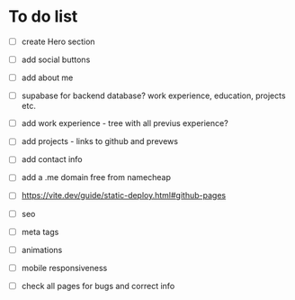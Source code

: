 # To do list



- [ ] create Hero section
- [ ] add social buttons

- [ ] add about me
- [ ] supabase for backend database? work experience, education, projects etc.
- [ ] add work experience - tree with all previus experience?
- [ ] add projects - links to github and prevews
- [ ] add contact info
  

- [ ] add a .me domain free from namecheap
- [ ] https://vite.dev/guide/static-deploy.html#github-pages
- [ ] seo
- [ ] meta tags



- [ ] animations

- [ ] mobile responsiveness
- [ ] check all pages for bugs and correct info
